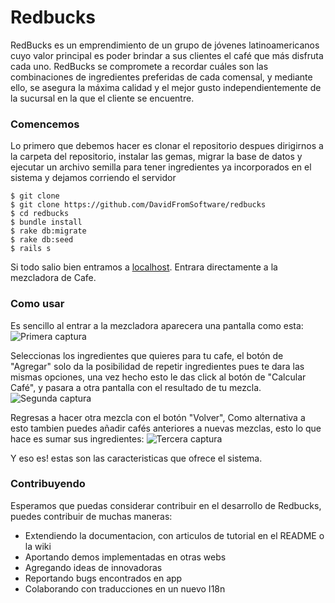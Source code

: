 # Redbucks

RedBucks es un emprendimiento de un grupo de jóvenes latinoamericanos cuyo valor
principal es poder brindar a sus clientes el café que más disfruta cada uno. RedBucks se
compromete a recordar cuáles son las combinaciones de ingredientes preferidas de cada
comensal, y mediante ello, se asegura la máxima calidad y el mejor gusto
independientemente de la sucursal en la que el cliente se encuentre.

### Comencemos

Lo primero que debemos hacer es clonar el repositorio despues dirigirnos a la carpeta del repositorio, instalar las gemas, migrar la base de datos y ejecutar un archivo semilla para tener ingredientes ya incorporados en el sistema y dejamos corriendo el servidor

```console
$ git clone 
$ git clone https://github.com/DavidFromSoftware/redbucks
$ cd redbucks
$ bundle install
$ rake db:migrate
$ rake db:seed
$ rails s
```

Si todo salio bien entramos a [localhost](http://localhost:3000/). Entrara directamente a la mezcladora de Cafe. 

### Como usar

Es sencillo al entrar a la mezcladora aparecera una pantalla como esta:
![Primera captura](https://raw.github.com/DavidFromSoftware/redbucks/master/public/captura1.png)

Seleccionas los ingredientes que quieres para tu cafe, el botón de "Agregar" solo da la posibilidad de repetir ingredientes pues te dara las mismas opciones, una vez hecho esto le das click al botón de "Calcular Café", y pasara a otra pantalla con el resultado de tu mezcla.
![Segunda captura](https://raw.github.com/DavidFromSoftware/redbucks/master/public/Captura2.png)

Regresas a hacer otra mezcla con el botón "Volver", Como alternativa a esto tambien puedes añadir cafés anteriores a nuevas mezclas, esto lo que hace es sumar sus ingredientes:
![Tercera captura](https://raw.github.com/DavidFromSoftware/redbucks/master/public/captura3.png)

Y eso es! estas son las caracteristicas que ofrece el sistema.

### Contribuyendo 

Esperamos que puedas considerar contribuir en el desarrollo de Redbucks, puedes contribuir de muchas maneras:

*	Extendiendo la documentacion, con articulos de tutorial en el README o la wiki
*	Aportando demos implementadas en otras webs
*	Agregando ideas de innovadoras
*	Reportando bugs encontrados en app
*	Colaborando con traducciones en un nuevo I18n
